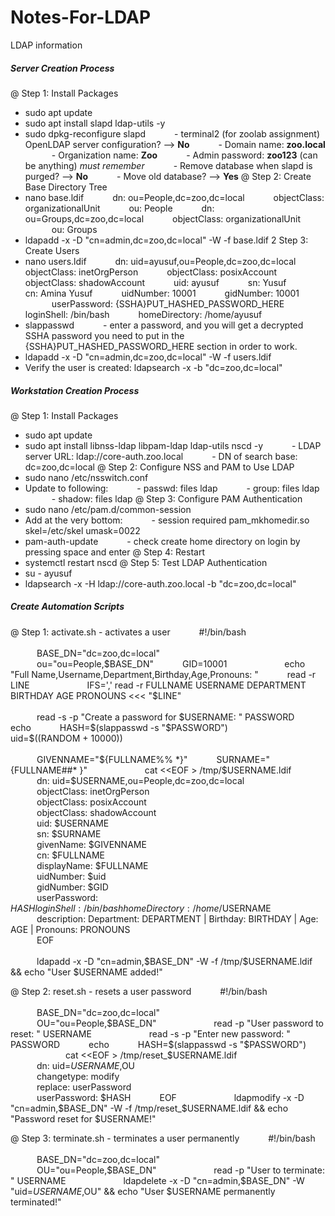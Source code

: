 # Notes-For-LDAP
LDAP information 
##### Server Creation Process
@ Step 1: Install Packages
- sudo apt update
- sudo apt install slapd ldap-utils -y
- sudo dpkg-reconfigure slapd
      - terminal2 (for zoolab assignment) OpenLDAP server configuration? --> **No**
      - Domain name: **zoo.local**
      - Organization name: **Zoo**
      - Admin password: **zoo123**    (can be anything)    *must remember*
      - Remove database when slapd is purged? --> **No**
      - Move old database? --> **Yes**
@ Step 2: Create Base Directory Tree
- nano base.ldif
      dn: ou=People,dc=zoo,dc=local
      objectClass: organizationalUnit
      ou: People
      dn: ou=Groups,dc=zoo,dc=local
      objectClass: organizationalUnit
      ou: Groups
- ldapadd -x -D "cn=admin,dc=zoo,dc=local" -W -f base.ldif
2 Step 3: Create Users
- nano users.ldif
      dn: uid=ayusuf,ou=People,dc=zoo,dc=local
      objectClass: inetOrgPerson
      objectClass: posixAccount
      objectClass: shadowAccount
      uid: ayusuf
      sn: Yusuf
      cn: Amina Yusuf
      uidNumber: 10001
      gidNumber: 10001
      userPassword: {SSHA}PUT_HASHED_PASSWORD_HERE
      loginShell: /bin/bash
      homeDirectory: /home/ayusuf
- slappasswd
      - enter a password, and you will get a decrypted SSHA password you need to put in the {SSHA}PUT_HASHED_PASSWORD_HERE section in order to work.
- ldapadd -x -D "cn=admin,dc=zoo,dc=local" -W -f users.ldif
- Verify the user is created: ldapsearch -x -b "dc=zoo,dc=local"

##### Workstation Creation Process
@ Step 1: Install Packages
- sudo apt update
- sudo apt install libnss-ldap libpam-ldap ldap-utils nscd -y
      - LDAP server URL: ldap://core-auth.zoo.local
      - DN of search base: dc=zoo,dc=local
@ Step 2: Configure NSS and PAM to Use LDAP
- sudo nano /etc/nsswitch.conf
- Update to following:
      - passwd:         files ldap
      - group:          files ldap
      - shadow:         files ldap
@ Step 3: Configure PAM Authentication
- sudo nano /etc/pam.d/common-session
- Add at the very bottom:
      - session required pam_mkhomedir.so skel=/etc/skel umask=0022
- pam-auth-update
      - check create home directory on login by pressing space and enter
@ Step 4: Restart
- systemctl restart nscd
@ Step 5: Test LDAP Authentication
- su - ayusuf
- ldapsearch -x -H ldap://core-auth.zoo.local -b "dc=zoo,dc=local"

##### Create Automation Scripts
@ Step 1: activate.sh - activates a user
      #!/bin/bash  
        
      BASE_DN="dc=zoo,dc=local"  
      ou="ou=People,$BASE_DN"  
      GID=10001  
        
      echo "Full Name,Username,Department,Birthday,Age,Pronouns: "  
      read -r LINE  
        
      IFS=',' read -r FULLNAME USERNAME DEPARTMENT BIRTHDAY AGE PRONOUNS <<< "$LINE"  
        
      read -s -p "Create a password for $USERNAME: " PASSWORD  
      echo  
      HASH=$(slappasswd -s "$PASSWORD")  
      uid=$((RANDOM + 10000))  
        
      GIVENNAME="${FULLNAME%% *}"  
      SURNAME="{FULLNAME##* }"  
        
      cat <<EOF > /tmp/$USERNAME.ldif  
      dn: uid=$USERNAME,ou=People,dc=zoo,dc=local  
      objectClass: inetOrgPerson  
      objectClass: posixAccount  
      objectClass: shadowAccount  
      uid: $USERNAME  
      sn: $SURNAME  
      givenName: $GIVENNAME  
      cn: $FULLNAME  
      displayName: $FULLNAME  
      uidNumber: $uid  
      gidNumber: $GID  
      userPassword: $HASH  
      loginShell: /bin/bash  
      homeDirectory: /home/$USERNAME  
      description: Department: DEPARTMENT | Birthday: BIRTHDAY | Age: AGE | Pronouns: PRONOUNS  
      EOF  
        
      ldapadd -x -D "cn=admin,$BASE_DN" -W -f /tmp/$USERNAME.ldif && echo "User $USERNAME added!"

@ Step 2: reset.sh - resets a user password
      #!/bin/bash  
        
      BASE_DN="dc=zoo,dc=local"  
      OU="ou=People,$BASE_DN"  
        
      read -p "User password to reset: " USERNAME  
        
      read -s -p "Enter new password: " PASSWORD  
      echo  
      HASH=$(slappasswd -s "$PASSWORD")  
        
      cat <<EOF > /tmp/reset_$USERNAME.ldif  
      dn: uid=$USERNAME,$OU  
      changetype: modify  
      replace: userPassword  
      userPassword: $HASH  
      EOF  
        
      ldapmodify -x -D "cn=admin,$BASE_DN" -W -f /tmp/reset_$USERNAME.ldif && echo "Password reset for $USERNAME!"

@ Step 3: terminate.sh - terminates a user permanently
      #!/bin/bash  
        
      BASE_DN="dc=zoo,dc=local"  
      OU="ou=People,$BASE_DN"  
        
      read -p "User to terminate: " USERNAME  
        
      ldapdelete -x -D "cn=admin,$BASE_DN" -W "uid=$USERNAME,$OU" && echo "User $USERNAME permanently terminated!"
